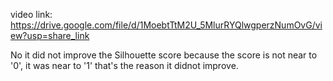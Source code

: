 video link: https://drive.google.com/file/d/1MoebtTtM2U_5MlurRYQlwgperzNumOvG/view?usp=share_link

No it did not improve the Silhouette score because the score is not near to '0', it was near to '1' that's the reason it didnot improve.
